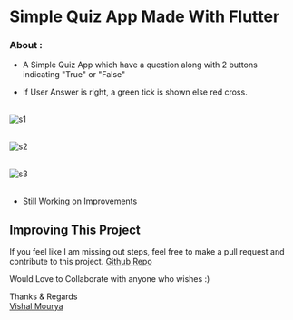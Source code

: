 # Simple Quiz App Made With Flutter

### About :

- A Simple Quiz App which have a question along with 2 buttons indicating "True" or "False"

- If User Answer is right, a green tick is shown else red cross.
<br> <br>

![s1](https://github.com/vishal-mourya/english-to-hindi-word-changer/blob/main/pics/s1.png?raw=true) <br> <br>

![s2](https://github.com/vishal-mourya/english-to-hindi-word-changer/blob/main/pics/s2.png?raw=true) <br> <br>

![s3](https://github.com/vishal-mourya/english-to-hindi-word-changer/blob/main/pics/s3.png?raw=true) <br> <br>


- Still Working on Improvements

## Improving This Project

If you feel like I am missing out steps, feel free to make a pull request and contribute to this project. [Github Repo](https://github.com/vishal-mourya/quizz-app-flutter)

Would Love to Collaborate with anyone who wishes :)

Thanks & Regards <br>
[Vishal Mourya](https://www.linkedin.com/in/vishal-mourya-a4245b18b/)
